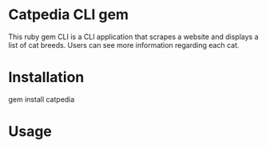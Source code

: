 Catpedia CLI gem
===

This ruby gem CLI is a CLI application that scrapes a website and displays a list of cat breeds. Users can see more information regarding each cat. 


Installation
===

gem install catpedia

Usage
===
